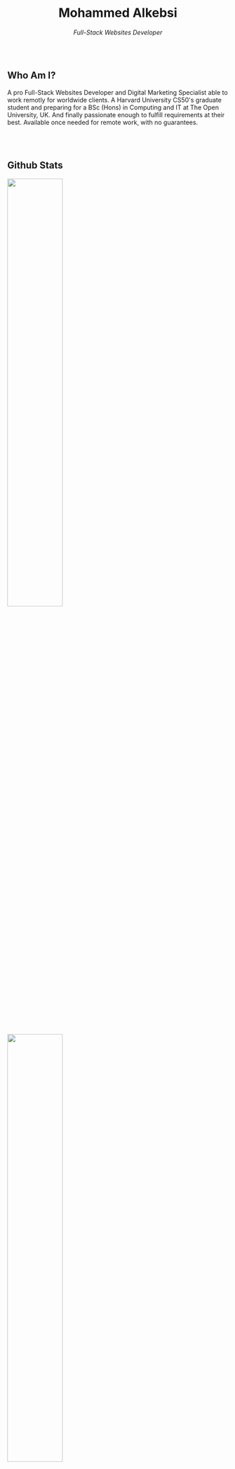 <p align="center">
 <h1 align="center">Mohammed Alkebsi</h1>
 <p align="center"><em>Full-Stack Websites Developer</em></p>
</p>
<br><br>
<h2>Who Am I?</h2>
<p>
A pro Full-Stack Websites Developer and Digital Marketing Specialist able to work remotly for worldwide clients. A Harvard University CS50's graduate student and preparing for a BSc (Hons) in Computing and IT at The Open University, UK. And finally passionate enough to fulfill requirements at their best. Available once needed for remote work, with no guarantees.
</p>
<br><br>
<h2></h2>
<h2>Github Stats</h2>
<img width="50%" src="https://github-readme-stats.vercel.app/api?username=alkebsi&show_icons=true&count_private=true&theme=dark" alt=""/>
<img width="50%" src="https://github-readme-stats.vercel.app/api/top-langs/?username=alkebsi&layout=demo&theme=dark" alt=""/>
